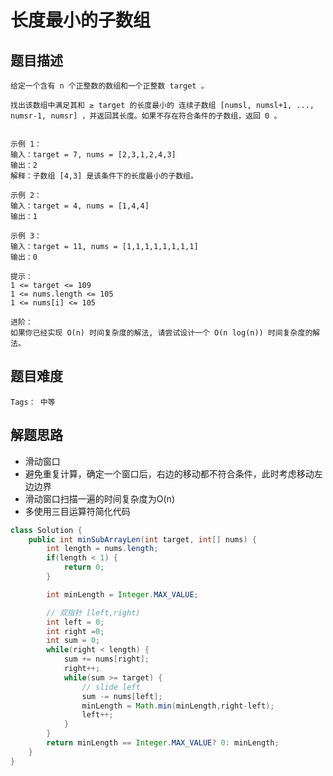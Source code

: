 # 长度最小的子数组

## 题目描述
    给定一个含有 n 个正整数的数组和一个正整数 target 。

    找出该数组中满足其和 ≥ target 的长度最小的 连续子数组 [numsl, numsl+1, ..., numsr-1, numsr] ，并返回其长度。如果不存在符合条件的子数组，返回 0 。

     
    示例 1：
    输入：target = 7, nums = [2,3,1,2,4,3]
    输出：2
    解释：子数组 [4,3] 是该条件下的长度最小的子数组。

    示例 2：
    输入：target = 4, nums = [1,4,4]
    输出：1

    示例 3：
    输入：target = 11, nums = [1,1,1,1,1,1,1,1]
    输出：0
     
    提示：
    1 <= target <= 109
    1 <= nums.length <= 105
    1 <= nums[i] <= 105
    
    进阶：
    如果你已经实现 O(n) 时间复杂度的解法, 请尝试设计一个 O(n log(n)) 时间复杂度的解法。
## 题目难度
    Tags： 中等

## 解题思路
+ 滑动窗口
+ 避免重复计算，确定一个窗口后，右边的移动都不符合条件，此时考虑移动左边边界
+ 滑动窗口扫描一遍的时间复杂度为O(n)
+ 多使用三目运算符简化代码
```java
class Solution {
    public int minSubArrayLen(int target, int[] nums) {
        int length = nums.length;
        if(length < 1) {
            return 0;
        }

        int minLength = Integer.MAX_VALUE; 

        // 双指针 [left,right)
        int left = 0;
        int right =0;
        int sum = 0;
        while(right < length) {
            sum += nums[right];
            right++;
            while(sum >= target) {
                // slide left
                sum -= nums[left];
                minLength = Math.min(minLength,right-left);
                left++;
            }
        }
        return minLength == Integer.MAX_VALUE? 0: minLength;
    }
}
```

